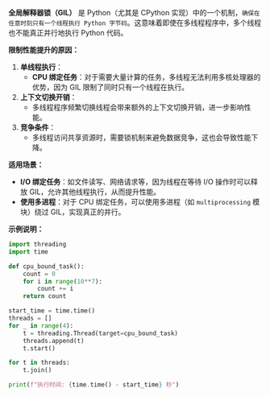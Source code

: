 **全局解释器锁（GIL）** 是 Python（尤其是 CPython 实现）中的一个机制，`确保在任意时刻只有一个线程执行 Python 字节码`。这意味着即使在多线程程序中，多个线程也不能真正并行地执行 Python 代码。

**限制性能提升的原因：**

1. **单线程执行**：
   - **CPU 绑定任务**：对于需要大量计算的任务，多线程无法利用多核处理器的优势，因为 GIL 限制了同时只有一个线程在执行。
2. **上下文切换开销**：
   - 多线程程序频繁切换线程会带来额外的上下文切换开销，进一步影响性能。
3. **竞争条件**：
   - 多线程访问共享资源时，需要锁机制来避免数据竞争，这也会导致性能下降。

**适用场景：**

- **I/O 绑定任务**：如文件读写、网络请求等，因为线程在等待 I/O 操作时可以释放 GIL，允许其他线程执行，从而提升性能。
- **使用多进程**：对于 CPU 绑定任务，可以使用多进程（如 `multiprocessing` 模块）绕过 GIL，实现真正的并行。

**示例说明：**

```python
import threading
import time

def cpu_bound_task():
    count = 0
    for i in range(10**7):
        count += i
    return count

start_time = time.time()
threads = []
for _ in range(4):
    t = threading.Thread(target=cpu_bound_task)
    threads.append(t)
    t.start()

for t in threads:
    t.join()

print(f"执行时间: {time.time() - start_time} 秒")
```
